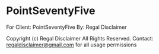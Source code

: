 PointSeventyFive
================

For Client: PointSeventyFive
By: Regal Disclaimer

Copyright (c) Regal Disclaimer All Rights Reserved.
Contact: regaldisclaimer@gmail.com for all usage permissions
